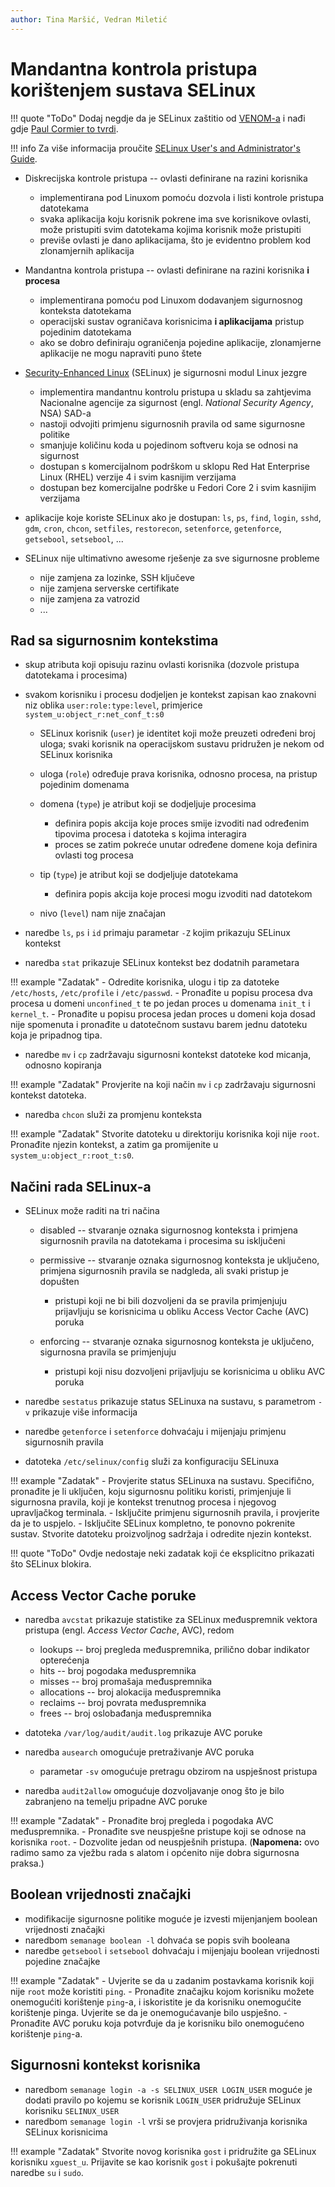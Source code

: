 ```yaml
---
author: Tina Maršić, Vedran Miletić
---
```


# Mandantna kontrola pristupa korištenjem sustava SELinux

!!! quote "ToDo"
    Dodaj negdje da je SELinux zaštitio od [VENOM-a](https://venom.crowdstrike.com/) i nađi gdje [Paul Cormier to tvrdi](https://youtu.be/tekg8OjrfDM).

!!! info
    Za više informacija proučite [SELinux User's and Administrator's Guide](https://access.redhat.com/documentation/en-us/red_hat_enterprise_linux/7/html/selinux_users_and_administrators_guide/index).

- Diskrecijska kontrole pristupa -- ovlasti definirane na razini korisnika

    - implementirana pod Linuxom pomoću dozvola i listi kontrole pristupa datotekama
    - svaka aplikacija koju korisnik pokrene ima sve korisnikove ovlasti, može pristupiti svim datotekama kojima korisnik može pristupiti
    - previše ovlasti je dano aplikacijama, što je evidentno problem kod zlonamjernih aplikacija

- Mandantna kontrola pristupa -- ovlasti definirane na razini korisnika **i procesa**

    - implementirana pomoću pod Linuxom dodavanjem sigurnosnog konteksta datotekama
    - operacijski sustav ograničava korisnicima **i aplikacijama** pristup pojedinim datotekama
    - ako se dobro definiraju ograničenja pojedine aplikacije, zlonamjerne aplikacije ne mogu napraviti puno štete

- [Security-Enhanced Linux](https://en.wikipedia.org/wiki/Security-Enhanced_Linux) (SELinux) je sigurnosni modul Linux jezgre

    - implementira mandantnu kontrolu pristupa u skladu sa zahtjevima Nacionalne agencije za sigurnost (engl. *National Security Agency*, NSA) SAD-a
    - nastoji odvojiti primjenu sigurnosnih pravila od same sigurnosne politike
    - smanjuje količinu koda u pojedinom softveru koja se odnosi na sigurnost
    - dostupan s komercijalnom podrškom u sklopu Red Hat Enterprise Linux (RHEL) verzije 4 i svim kasnijim verzijama
    - dostupan bez komercijalne podrške u Fedori Core 2 i svim kasnijim verzijama

- aplikacije koje koriste SELinux ako je dostupan: `ls`, `ps`, `find`, `login`, `sshd`, `gdm`, `cron`, `chcon`, `setfiles`, `restorecon`, `setenforce`, `getenforce`, `getsebool`, `setsebool`, ...

- SELinux nije ultimativno awesome rješenje za sve sigurnosne probleme

    - nije zamjena za lozinke, SSH ključeve
    - nije zamjena serverske certifikate
    - nije zamjena za vatrozid
    - ...

## Rad sa sigurnosnim kontekstima

- skup atributa koji opisuju razinu ovlasti korisnika (dozvole pristupa datotekama i procesima)
- svakom korisniku i procesu dodjeljen je kontekst zapisan kao znakovni niz oblika `user:role:type:level`, primjerice `system_u:object_r:net_conf_t:s0`

    - SELinux korisnik (`user`) je identitet koji može preuzeti određeni broj uloga; svaki korisnik na operacijskom sustavu pridružen je nekom od SELinux korisnika
    - uloga (`role`) određuje prava korisnika, odnosno procesa, na pristup pojedinim domenama
    - domena (`type`) je atribut koji se dodjeljuje procesima

        - definira popis akcija koje proces smije izvoditi nad određenim tipovima procesa i datoteka s kojima interagira
        - proces se zatim pokreće unutar određene domene koja definira ovlasti tog procesa

    - tip (`type`) je atribut koji se dodjeljuje datotekama

        - definira popis akcija koje procesi mogu izvoditi nad datotekom

    - nivo (`level`) nam nije značajan

- naredbe `ls`, `ps` i `id` primaju parametar `-Z` kojim prikazuju SELinux kontekst
- naredba `stat` prikazuje SELinux kontekst bez dodatnih parametara

!!! example "Zadatak"
    - Odredite korisnika, ulogu i tip za datoteke `/etc/hosts`, `/etc/profile` i `/etc/passwd`.
    - Pronađite u popisu procesa dva procesa u domeni `unconfined_t` te po jedan proces u domenama `init_t` i `kernel_t`.
    - Pronađite u popisu procesa jedan proces u domeni koja dosad nije spomenuta i pronađite u datotečnom sustavu barem jednu datoteku koja je pripadnog tipa.

- naredbe `mv` i `cp` zadržavaju sigurnosni kontekst datoteke kod micanja, odnosno kopiranja

!!! example "Zadatak"
    Provjerite na koji način `mv` i `cp` zadržavaju sigurnosni kontekst datoteka.

- naredba `chcon` služi za promjenu konteksta

!!! example "Zadatak"
    Stvorite datoteku u direktoriju korisnika koji nije `root`. Pronađite njezin kontekst, a zatim ga promijenite u `system_u:object_r:root_t:s0`.

## Načini rada SELinux-a

- SELinux može raditi na tri načina

    - disabled -- stvaranje oznaka sigurnosnog konteksta i primjena sigurnosnih pravila na datotekama i procesima su isključeni
    - permissive -- stvaranje oznaka sigurnosnog konteksta je uključeno, primjena sigurnosnih pravila se nadgleda, ali svaki pristup je dopušten

        - pristupi koji ne bi bili dozvoljeni da se pravila primjenjuju prijavljuju se korisnicima u obliku Access Vector Cache (AVC) poruka

    - enforcing -- stvaranje oznaka sigurnosnog konteksta je uključeno, sigurnosna pravila se primjenjuju

        - pristupi koji nisu dozvoljeni prijavljuju se korisnicima u obliku AVC poruka

- naredbe `sestatus` prikazuje status SELinuxa na sustavu, s parametrom `-v` prikazuje više informacija
- naredbe `getenforce` i `setenforce` dohvaćaju i mijenjaju primjenu sigurnosnih pravila
- datoteka `/etc/selinux/config` služi za konfiguraciju SELinuxa

!!! example "Zadatak"
    - Provjerite status SELinuxa na sustavu. Specifično, pronađite je li uključen, koju sigurnosnu politiku koristi, primjenjuje li sigurnosna pravila, koji je kontekst trenutnog procesa i njegovog upravljačkog terminala.
    - Isključite primjenu sigurnosnih pravila, i provjerite da je to uspjelo.
    - Isključite SELinux kompletno, te ponovno pokrenite sustav. Stvorite datoteku proizvoljnog sadržaja i odredite njezin kontekst.

!!! quote "ToDo"
    Ovdje nedostaje neki zadatak koji će eksplicitno prikazati što SELinux blokira.

## Access Vector Cache poruke

- naredba `avcstat` prikazuje statistike za SELinux međuspremnik vektora pristupa (engl. *Access Vector Cache*, AVC), redom

    - lookups -- broj pregleda međuspremnika, prilično dobar indikator opterećenja
    - hits -- broj pogodaka međuspremnika
    - misses -- broj promašaja međuspremnika
    - allocations -- broj alokacija međuspremnika
    - reclaims -- broj povrata međuspremnika
    - frees -- broj oslobađanja međuspremnika

- datoteka `/var/log/audit/audit.log` prikazuje AVC poruke
- naredba `ausearch` omogućuje pretraživanje AVC poruka

    - parametar `-sv` omogućuje pretragu obzirom na uspješnost pristupa

- naredba `audit2allow` omogućuje dozvoljavanje onog što je bilo zabranjeno na temelju pripadne AVC poruke

!!! example "Zadatak"
    - Pronađite broj pregleda i pogodaka AVC međuspremnika.
    - Pronađite sve neuspješne pristupe koji se odnose na korisnika `root`.
    - Dozvolite jedan od neuspješnih pristupa. (**Napomena:** ovo radimo samo za vježbu rada s alatom i općenito nije dobra sigurnosna praksa.)

## Boolean vrijednosti značajki

- modifikacije sigurnosne politike moguće je izvesti mijenjanjem boolean vrijednosti značajki
- naredbom `semanage boolean -l` dohvaća se popis svih booleana
- naredbe `getsebool` i `setsebool` dohvaćaju i mijenjaju boolean vrijednosti pojedine značajke

!!! example "Zadatak"
    - Uvjerite se da u zadanim postavkama korisnik koji nije `root` može koristiti `ping`.
    - Pronađite značajku kojom korisniku možete onemogućiti korištenje `ping`-a, i iskoristite je da korisniku onemogućite korištenje pinga. Uvjerite se da je onemogućavanje bilo uspješno.
    - Pronađite AVC poruku koja potvrđuje da je korisniku bilo onemogućeno korištenje `ping`-a.

## Sigurnosni kontekst korisnika

- naredbom `semanage login -a -s SELINUX_USER LOGIN_USER` moguće je dodati pravilo po kojemu se korisnik `LOGIN_USER` pridružuje SELinux korisniku `SELINUX_USER`
- naredbom `semanage login -l` vrši se provjera pridruživanja korisnika SELinux korisnicima

!!! example "Zadatak"
    Stvorite novog korisnika `gost` i pridružite ga SELinux korisniku `xguest_u`. Prijavite se kao korisnik `gost` i pokušajte pokrenuti naredbe `su` i `sudo`.
